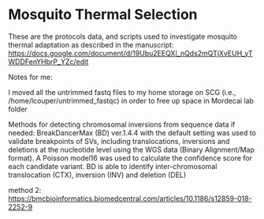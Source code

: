 # Mosquito Thermal Selection
 
These are the protocols data, and scripts used to investigate mosquito thermal adaptation as described in the manuscript: https://docs.google.com/document/d/19Ubu2EEQXl_nQds2mQTjXvEUH_yTWDDFenYHbrP_YZc/edit 


Notes for me:

I moved all the untrimmed fastq files to my home storage on SCG (i.e., /home/lcouper/untrimmed_fastqc) in order to free up space in Mordecai lab folder


Methods for detecting chromosomal inversions from sequence data if needed:
BreakDancerMax (BD) ver.1.4.4 with the default setting was used to validate breakpoints of SVs, including translocations, inversions and deletions at the nucleotide level using the WGS data (Binary Alignment/Map format). A Poisson model16 was used to calculate the confidence score for each candidate variant. BD is able to identify inter-chromosomal translocation (CTX), inversion (INV) and deletion (DEL)

method 2: https://bmcbioinformatics.biomedcentral.com/articles/10.1186/s12859-018-2252-9
